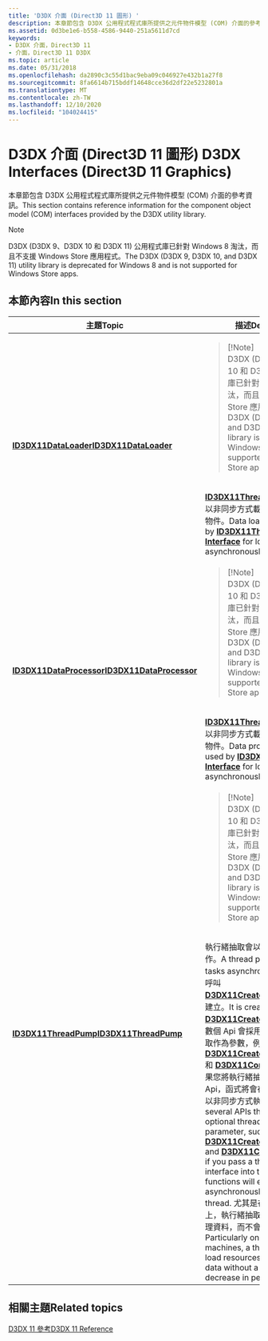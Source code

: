 ```yaml
---
title: 'D3DX 介面 (Direct3D 11 圖形) '
description: 本章節包含 D3DX 公用程式程式庫所提供之元件物件模型 (COM) 介面的參考資訊。
ms.assetid: 0d3be1e6-b558-4586-9440-251a5611d7cd
keywords:
- D3DX 介面，Direct3D 11
- 介面，Direct3D 11 D3DX
ms.topic: article
ms.date: 05/31/2018
ms.openlocfilehash: da2890c3c55d1bac9eba09c046927e432b1a27f8
ms.sourcegitcommit: 8fa6614b715bddf14648cce36d2df22e5232801a
ms.translationtype: MT
ms.contentlocale: zh-TW
ms.lasthandoff: 12/10/2020
ms.locfileid: "104024415"
---
```

# <a name="d3dx-interfaces-direct3d-11-graphics"></a><span data-ttu-id="8df0a-105">D3DX 介面 (Direct3D 11 圖形) </span><span class="sxs-lookup"><span data-stu-id="8df0a-105">D3DX Interfaces (Direct3D 11 Graphics)</span></span>

<span data-ttu-id="8df0a-106">本章節包含 D3DX 公用程式程式庫所提供之元件物件模型 (COM) 介面的參考資訊。</span><span class="sxs-lookup"><span data-stu-id="8df0a-106">This section contains reference information for the component object model (COM) interfaces provided by the D3DX utility library.</span></span>

> [!Note]  
> <span data-ttu-id="8df0a-107">D3DX (D3DX 9、D3DX 10 和 D3DX 11) 公用程式庫已針對 Windows 8 淘汰，而且不支援 Windows Store 應用程式。</span><span class="sxs-lookup"><span data-stu-id="8df0a-107">The D3DX (D3DX 9, D3DX 10, and D3DX 11) utility library is deprecated for Windows 8 and is not supported for Windows Store apps.</span></span>

 


## <a name="in-this-section"></a><span data-ttu-id="8df0a-108">本節內容</span><span class="sxs-lookup"><span data-stu-id="8df0a-108">In this section</span></span>



<table>
<colgroup>
<col style="width: 50%" />
<col style="width: 50%" />
</colgroup>
<thead>
<tr class="header">
<th><span data-ttu-id="8df0a-109">主題</span><span class="sxs-lookup"><span data-stu-id="8df0a-109">Topic</span></span></th>
<th><span data-ttu-id="8df0a-110">描述</span><span class="sxs-lookup"><span data-stu-id="8df0a-110">Description</span></span></th>
</tr>
</thead>
<tbody>
<tr class="odd">
<td><span data-ttu-id="8df0a-111"><a href="id3dx11dataloader.md"><strong>ID3DX11DataLoader</strong></a></span><span class="sxs-lookup"><span data-stu-id="8df0a-111"><a href="id3dx11dataloader.md"><strong>ID3DX11DataLoader</strong></a></span></span><br/></td>
<td><blockquote>
[!Note]<br />
<span data-ttu-id="8df0a-112">D3DX (D3DX 9、D3DX 10 和 D3DX 11) 公用程式庫已針對 Windows 8 淘汰，而且不支援 Windows Store 應用程式。</span><span class="sxs-lookup"><span data-stu-id="8df0a-112">The D3DX (D3DX 9, D3DX 10, and D3DX 11) utility library is deprecated for Windows 8 and is not supported for Windows Store apps.</span></span>
</blockquote>
<br/> <span data-ttu-id="8df0a-113"><a href="id3dx11threadpump.md"><strong>ID3DX11ThreadPump 介面</strong></a>用來以非同步方式載入資料的資料載入物件。</span><span class="sxs-lookup"><span data-stu-id="8df0a-113">Data loading object used by <a href="id3dx11threadpump.md"><strong>ID3DX11ThreadPump Interface</strong></a> for loading data asynchronously.</span></span><br/></td>
</tr>
<tr class="even">
<td><span data-ttu-id="8df0a-114"><a href="id3dx11dataprocessor.md"><strong>ID3DX11DataProcessor</strong></a></span><span class="sxs-lookup"><span data-stu-id="8df0a-114"><a href="id3dx11dataprocessor.md"><strong>ID3DX11DataProcessor</strong></a></span></span><br/></td>
<td><blockquote>
[!Note]<br />
<span data-ttu-id="8df0a-115">D3DX (D3DX 9、D3DX 10 和 D3DX 11) 公用程式庫已針對 Windows 8 淘汰，而且不支援 Windows Store 應用程式。</span><span class="sxs-lookup"><span data-stu-id="8df0a-115">The D3DX (D3DX 9, D3DX 10, and D3DX 11) utility library is deprecated for Windows 8 and is not supported for Windows Store apps.</span></span>
</blockquote>
<br/> <span data-ttu-id="8df0a-116"><a href="id3dx11threadpump.md"><strong>ID3DX11ThreadPump 介面</strong></a>用來以非同步方式載入資料的資料處理物件。</span><span class="sxs-lookup"><span data-stu-id="8df0a-116">Data processing object used by <a href="id3dx11threadpump.md"><strong>ID3DX11ThreadPump Interface</strong></a> for loading data asynchronously.</span></span><br/></td>
</tr>
<tr class="odd">
<td><span data-ttu-id="8df0a-117"><a href="id3dx11threadpump.md"><strong>ID3DX11ThreadPump</strong></a></span><span class="sxs-lookup"><span data-stu-id="8df0a-117"><a href="id3dx11threadpump.md"><strong>ID3DX11ThreadPump</strong></a></span></span><br/></td>
<td><blockquote>
[!Note]<br />
<span data-ttu-id="8df0a-118">D3DX (D3DX 9、D3DX 10 和 D3DX 11) 公用程式庫已針對 Windows 8 淘汰，而且不支援 Windows Store 應用程式。</span><span class="sxs-lookup"><span data-stu-id="8df0a-118">The D3DX (D3DX 9, D3DX 10, and D3DX 11) utility library is deprecated for Windows 8 and is not supported for Windows Store apps.</span></span>
</blockquote>
<br/> <span data-ttu-id="8df0a-119">執行緒抽取會以非同步方式執行工作。</span><span class="sxs-lookup"><span data-stu-id="8df0a-119">A thread pump executes tasks asynchronously.</span></span> <span data-ttu-id="8df0a-120">它是透過呼叫 <a href="d3dx11createthreadpump.md"><strong>D3DX11CreateThreadPump</strong></a>來建立。</span><span class="sxs-lookup"><span data-stu-id="8df0a-120">It is created by calling <a href="d3dx11createthreadpump.md"><strong>D3DX11CreateThreadPump</strong></a>.</span></span> <span data-ttu-id="8df0a-121">有數個 Api 會採用選擇性的執行緒抽取作為參數，例如 <a href="d3dx11createtexturefromfile.md"><strong>D3DX11CreateTextureFromFile</strong></a> 和 <a href="d3dx11compilefromfile.md"><strong>D3DX11CompileFromFile</strong></a>;如果您將執行緒抽取介面傳遞至這些 Api，函式將會在個別的執行緒上以非同步方式執行。</span><span class="sxs-lookup"><span data-stu-id="8df0a-121">There are several APIs that take an optional thread pump as a parameter, such as <a href="d3dx11createtexturefromfile.md"><strong>D3DX11CreateTextureFromFile</strong></a> and <a href="d3dx11compilefromfile.md"><strong>D3DX11CompileFromFile</strong></a>; if you pass a thread pump interface into these APIs, the functions will execute asynchronously on a separate thread.</span></span> <span data-ttu-id="8df0a-122">尤其是在多處理器的電腦上，執行緒抽取可以載入資源並處理資料，而不會明顯降低效能。</span><span class="sxs-lookup"><span data-stu-id="8df0a-122">Particularly on multiprocessor machines, a thread pump can load resources and process data without a noticeable decrease in performance.</span></span><br/></td>
</tr>
</tbody>
</table>



 

## <a name="related-topics"></a><span data-ttu-id="8df0a-123">相關主題</span><span class="sxs-lookup"><span data-stu-id="8df0a-123">Related topics</span></span>

<dl> <dt>

[<span data-ttu-id="8df0a-124">D3DX 11 參考</span><span class="sxs-lookup"><span data-stu-id="8df0a-124">D3DX 11 Reference</span></span>](d3d11-graphics-reference-d3dx11.md)
</dt> </dl>

 

 





